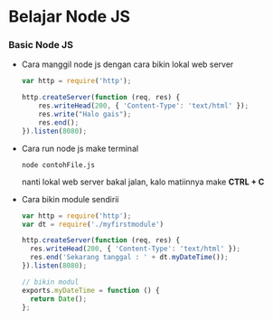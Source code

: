 # Belajar Node JS

### Basic Node JS

- Cara manggil node js dengan cara bikin lokal web server

  ```js
  var http = require('http');

  http.createServer(function (req, res) {
      res.writeHead(200, { 'Content-Type': 'text/html' });
      res.write("Halo gais");
      res.end();
  }).listen(8080);

  ```

- Cara run node js make terminal
  ```ssh
  node contohFile.js
  ```
  nanti lokal web server bakal jalan, kalo matiinnya make **CTRL + C**
  
- Cara bikin module sendirii

  ```js
  var http = require('http');
  var dt = require('./myfirstmodule')

  http.createServer(function (req, res) {
    res.writeHead(200, { 'Content-Type': 'text/html' });
    res.end('Sekarang tanggal : ' + dt.myDateTime());
  }).listen(8080);

  ```
  
  ```js
  // bikin modul 
  exports.myDateTime = function () {
    return Date();
  };
  ````

